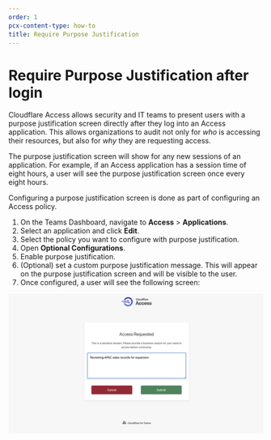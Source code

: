 ```yaml
---
order: 1
pcx-content-type: how-to
title: Require Purpose Justification
---
```


# Require Purpose Justification after login

Cloudflare Access allows security and IT teams to present users with a purpose justification screen directly after they log into an Access application. This allows organizations to audit not only for _who_ is accessing their resources, but also for _why_ they are requesting access.

The purpose justification screen will show for any new sessions of an application. For example, if an Access application has a session time of eight hours, a user will see the purpose justification screen once every eight hours.

Configuring a purpose justification screen is done as part of configuring an Access policy.

1. On the Teams Dashboard, navigate to **Access** > **Applications**.
1. Select an application and click **Edit**.
1. Select the policy you want to configure with purpose justification.
1. Open **Optional Configurations**.
1. Enable purpose justification.
1. (Optional) set a custom purpose justification message. This will appear on the purpose justification screen and will be visible to the user.
1. Once configured, a user will see the following screen:

![Purpose Justification](../../static/documentation/policies/purpose-justification.png)
